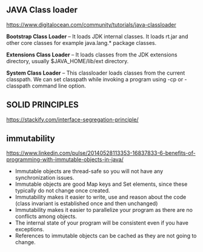 ## JAVA Class loader
https://www.digitalocean.com/community/tutorials/java-classloader

**Bootstrap Class Loader** – It loads JDK internal classes. It loads rt.jar and other core classes for example java.lang.* package classes.  

**Extensions Class Loader** – It loads classes from the JDK extensions directory, usually $JAVA_HOME/lib/ext directory.  

**System Class Loader** – This classloader loads classes from the current classpath. We can set classpath while invoking a program using -cp or -classpath command line option.  

## SOLID PRINCIPLES
https://stackify.com/interface-segregation-principle/

## immutability
https://www.linkedin.com/pulse/20140528113353-16837833-6-benefits-of-programming-with-immutable-objects-in-java/

  * Immutable objects are thread-safe so you will not have any synchronization issues.
  * Immutable objects are good Map keys and Set elements, since these typically do not change once created.
  * Immutability makes it easier to write, use and reason about the code (class invariant is established once and then unchanged)
  * Immutability makes it easier to parallelize your program as there are no conflicts among objects.
  * The internal state of your program will be consistent even if you have exceptions.
  * References to immutable objects can be cached as they are not going to change.
